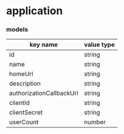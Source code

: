 # application

### models

key name | value type
--- | ---
id | string
name | string
homeUrl | string
description | string
authorizationCallbackUrl | string
clientId | string
clientSecret | string
userCount | number
